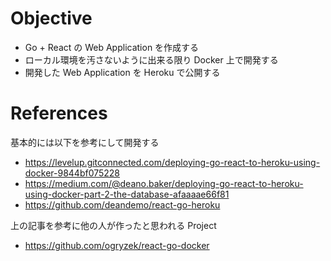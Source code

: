 # Objective
- Go + React の Web Application を作成する
- ローカル環境を汚さないように出来る限り Docker 上で開発する
- 開発した Web Application を Heroku で公開する

# References
基本的には以下を参考にして開発する

- https://levelup.gitconnected.com/deploying-go-react-to-heroku-using-docker-9844bf075228
- https://medium.com/@deano.baker/deploying-go-react-to-heroku-using-docker-part-2-the-database-afaaaae66f81
- https://github.com/deandemo/react-go-heroku

上の記事を参考に他の人が作ったと思われる Project
- https://github.com/ogryzek/react-go-docker
